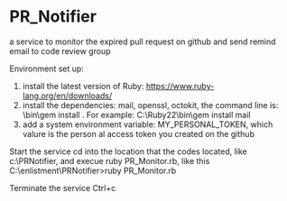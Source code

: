 # PR_Notifier
a service to monitor the expired pull request on github and send remind email to code review group

Environment set up:

1) install the latest version of Ruby: https://www.ruby-lang.org/en/downloads/
2) install the dependencies: mail, openssl, octokit, the command line is: <location Ruby installed>\bin\gem install <dependency>. For example: C:\Ruby22\bin\gem install mail
3) add a system environment variable: MY_PERSONAL_TOKEN, which valure is the person al access token you created on the github

Start the service
cd into the location that the codes located, like c:\PRNotifier, and execue ruby PR_Monitor.rb, like this C:\enlistment\PRNotifier>ruby PR_Monitor.rb

Terminate the service
Ctrl+c

